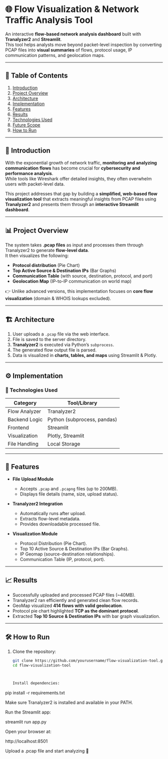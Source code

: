 # 🌐 Flow Visualization & Network Traffic Analysis Tool

An interactive **flow-based network analysis dashboard** built with **Tranalyzer2** and **Streamlit**.  
This tool helps analysts move beyond packet-level inspection by converting PCAP files into **visual summaries** of flows, protocol usage, IP communication patterns, and geolocation maps.

---

## 📑 Table of Contents
1. [Introduction](#-introduction)  
2. [Project Overview](#-project-overview)  
3. [Architecture](#-architecture)  
4. [Implementation](#-implementation)  
5. [Features](#-features)  
6. [Results](#-results)  
7. [Technologies Used](#-technologies-used)  
8. [Future Scope](#-future-scope)  
9. [How to Run](#-how-to-run)  

---

## 📝 Introduction
With the exponential growth of network traffic, **monitoring and analyzing communication flows** has become crucial for **cybersecurity and performance analysis**.  
While tools like Wireshark offer detailed insights, they often overwhelm users with packet-level data.  

This project addresses that gap by building a **simplified, web-based flow visualization tool** that extracts meaningful insights from PCAP files using **Tranalyzer2** and presents them through an **interactive Streamlit dashboard**.

---

## 📊 Project Overview
The system takes **.pcap files** as input and processes them through Tranalyzer2 to generate **flow-level data**.  
It then visualizes the following:
- **Protocol distribution** (Pie Chart)  
- **Top Active Source & Destination IPs** (Bar Graphs)  
- **Communication Table** (with source, destination, protocol, and port)  
- **Geolocation Map** (IP-to-IP communication on world map)  

👉 Unlike advanced versions, this implementation focuses on **core flow visualization** (domain & WHOIS lookups excluded).

---

## 🏗 Architecture
1. User uploads a `.pcap` file via the web interface.  
2. File is saved to the server directory.  
3. **Tranalyzer2** is executed via Python’s `subprocess`.  
4. The generated flow output file is parsed.  
5. Data is visualized in **charts, tables, and maps** using Streamlit & Plotly.  

---

## ⚙️ Implementation

### 🔹 Technologies Used
| Category        | Tool/Library        |
|-----------------|---------------------|
| Flow Analyzer   | Tranalyzer2         |
| Backend Logic   | Python (subprocess, pandas) |
| Frontend        | Streamlit           |
| Visualization   | Plotly, Streamlit   |
| File Handling   | Local Storage       |

---

## 🚀 Features
- **File Upload Module**  
  - Accepts `.pcap` and `.pcapng` files (up to 200MB).  
  - Displays file details (name, size, upload status).  

- **Tranalyzer2 Integration**  
  - Automatically runs after upload.  
  - Extracts flow-level metadata.  
  - Provides downloadable processed file.  

- **Visualization Module**  
  - Protocol Distribution (Pie Chart).  
  - Top 10 Active Source & Destination IPs (Bar Graphs).  
  - IP Geomap (source-destination relationships).  
  - Communication Table (IP, protocol, port).  

---

## 📈 Results
- Successfully uploaded and processed PCAP files (~40MB).  
- Tranalyzer2 ran efficiently and generated clean flow records.  
- GeoMap visualized **414 flows with valid geolocation**.  
- Protocol pie chart highlighted **TCP as the dominant protocol**.  
- Extracted **Top 10 Source & Destination IPs** with bar graph visualization.  

---

## 🛠 How to Run
1. Clone the repository:  
   ```bash
   git clone https://github.com/yourusername/flow-visualization-tool.git
   cd flow-visualization-tool



   Install dependencies:

pip install -r requirements.txt


Make sure Tranalyzer2 is installed and available in your PATH.

Run the Streamlit app:

streamlit run app.py


Open your browser at:

http://localhost:8501


Upload a .pcap file and start analyzing 🚀
